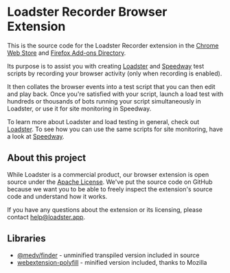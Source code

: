 # Loadster Recorder Browser Extension

This is the source code for the Loadster Recorder extension in the 
[Chrome Web Store](https://chrome.google.com/webstore/detail/loadster-recorder/bkhfnmahbfjemfpgehoolkhhdhbidaan) 
and [Firefox Add-ons Directory](https://addons.mozilla.org/en-US/firefox/addon/loadster-recorder/).

Its purpose is to assist you with creating [Loadster](https://loadster.app) and [Speedway](https://speedway.app) 
test scripts by recording your browser activity (only when recording is enabled).

It then collates the browser events into a test script that you can then edit and play back. 
Once you're satisfied with your script, launch a load test with hundreds or thousands 
of bots running your script simultaneously in Loadster, or use it for site monitoring in Speedway.

To learn more about Loadster and load testing in general, check out [Loadster](https://loadster.app).
To see how you can use the same scripts for site monitoring, have a look at [Speedway](https://speedway.app).

## About this project

While Loadster is a commercial product, our browser extension is open source under the 
[Apache License](LICENSE). We've put the source code on GitHub because we want you to be able to 
freely inspect the extension's source code and understand how it works.

If you have any questions about the extension or its licensing, please contact [help@loadster.app](mailto:help@loadster.app).

## Libraries

* [@medv/finder](https://www.npmjs.com/package/@medv/finder) - unminified transpiled version included in source
* [webextension-polyfill](https://github.com/mozilla/webextension-polyfill) - minified version included, thanks to Mozilla
